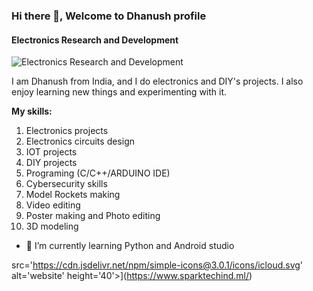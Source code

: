 ### Hi there 👋, Welcome to **Dhanush** profile
#### **Electronics Research and Development**
![**Electronics Research and Development**](https://pbs.twimg.com/profile_banners/1572113757589110785/1663663938/600x200)

I am Dhanush from India, and I do electronics and DIY's projects. I also enjoy learning new things and experimenting with it.

**My skills:**
 
1. Electronics projects
2. Electronics circuits design
3. IOT projects
4. DIY projects
5. Programing (C/C++/ARDUINO IDE)
6. Cybersecurity skills
7. Model Rockets making
8. Video editing
9. Poster making and Photo editing
10. 3D modeling

- 🌱 I’m currently learning Python and Android studio 


src='https://cdn.jsdelivr.net/npm/simple-icons@3.0.1/icons/icloud.svg' alt='website' height='40'>](https://www.sparktechind.ml/)  

